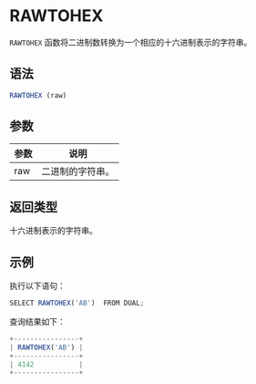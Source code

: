 RAWTOHEX 
=============================



`RAWTOHEX` 函数将二进制数转换为一个相应的十六进制表示的字符串。

语法 
--------------

```javascript
RAWTOHEX (raw)
```



参数 
--------------



| 参数  |    说明    |
|-----|----------|
| raw | 二进制的字符串。 |



返回类型 
----------------

十六进制表示的字符串。

示例 
--------------

执行以下语句：

```javascript
SELECT RAWTOHEX('AB')  FROM DUAL;
```



查询结果如下：

```javascript
+----------------+
| RAWTOHEX('AB') |
+----------------+
| 4142           |
+----------------+
```


